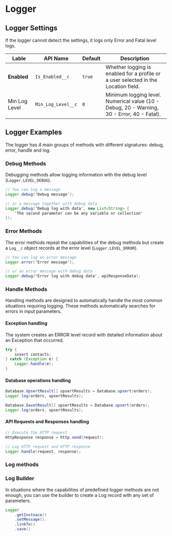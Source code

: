 # Logger


## Logger Settings

If the logger cannot detect the settings, it logs only Error and Fatal level logs.

| Lable | API Name | Default | Description |
| ---- | ---- | ---- | ---- |
| **Enabled** | `Is_Enabled__c` | `true` | Whether logging is enabled for a profile or a user selected in the Location field. |
| Min Log Level | `Min_Log_Level__c` | `0` | Minimum logging level. Numerical value (10 - Debug, 20 - Warning, 30 - Error, 40 - Fatal). |


## Logger Examples

The logger has 4 main groups of methods with different signatures: debug, error, handle and log.

### Debug Methods

Debugging methods allow logging information with the debug level (`Logger.LEVEL_DEBUG`).

```java
// You can log a message
Logger.debug('Debug message');

// or a message together with debug data
Logger.debug('Debug log with data', new List<String> {
    'The second parameter can be any variable or collection' 
});
```

### Error Methods

The error methods repeat the capabilities of the debug methods but create a `Log__c` object records at the error level (`Logger.LEVEL_ERROR`).

```java
// You can log an error message
Logger.error('Error message');

// or an error message with debug data
Logger.debug('Error log with debug data', apiResponseData);
```

### Handle Methods

Handling methods are designed to automatically handle the most common situations requiring logging. These methods automatically searches for errors in input parameters.

#### Exception handling

The system creates an ERROR level record with detailed information about an Exception that occurred.

```java
try {
    insert contacts;
} catch (Exception e) {
    Logger.handle(e);
}
```


#### Database operations handling

```java
Database.UpsertResult[] upsertResults = Database.upsert(orders);
Logger.log(orders, upsertResults);
```

```java
Database.SavetResult[] upsertResults = Database.upsert(orders);
Logger.log(orders, upsertResults);
```

#### API Requests and Responses handling

```java
// Execute the HTTP request
HttpResponse response = http.send(request);

// Log HTTP request and HTTP response
Logger.handle(request, response);
```

### Log methods


### Log Builder

In situations where the capabilities of predefined logger methods are not enough, you can use the builder to create a Log record with any set of parameters.

```java
Logger
    .getInstnace()
    .setMessage().
    .linkTo()
    .save()
```
